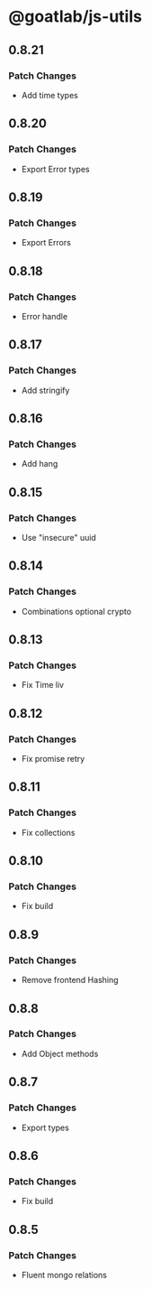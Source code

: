 # @goatlab/js-utils

## 0.8.21

### Patch Changes

- Add time types

## 0.8.20

### Patch Changes

- Export Error types

## 0.8.19

### Patch Changes

- Export Errors

## 0.8.18

### Patch Changes

- Error handle

## 0.8.17

### Patch Changes

- Add stringify

## 0.8.16

### Patch Changes

- Add hang

## 0.8.15

### Patch Changes

- Use "insecure" uuid

## 0.8.14

### Patch Changes

- Combinations optional crypto

## 0.8.13

### Patch Changes

- Fix Time liv

## 0.8.12

### Patch Changes

- Fix promise retry

## 0.8.11

### Patch Changes

- Fix collections

## 0.8.10

### Patch Changes

- Fix build

## 0.8.9

### Patch Changes

- Remove frontend Hashing

## 0.8.8

### Patch Changes

- Add Object methods

## 0.8.7

### Patch Changes

- Export types

## 0.8.6

### Patch Changes

- Fix build

## 0.8.5

### Patch Changes

- Fluent mongo relations
